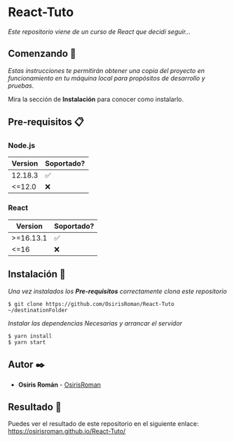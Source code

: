 # React-Tuto

_Este repositorio viene de un curso de React que decidí seguir..._

## Comenzando 🚀

_Estas instrucciones te permitirán obtener una copia del proyecto en funcionamiento en tu máquina local para propósitos de desarrollo y pruebas._

Mira la sección de **Instalación** para conocer como instalarlo.


## Pre-requisitos 📋


### Node.js

| Version | Soportado?         |
| ------- | ------------------ |
| 12.18.3 | :white_check_mark: |
| <=12.0  | :x:                |

### React

|  Version  | Soportado?         |
|  -------  | ------------------ |
| >=16.13.1 | :white_check_mark: |
|  <=16     | :x:                |

## Instalación 🔧

_Una vez instalados los **Pre-requisitos** correctamente clona este repositorio_

```
$ git clone https://github.com/OsirisRoman/React-Tuto ~/destinationFolder
```

_Instalar las dependencias Necesarias y arrancar el servidor_

```
$ yarn install
$ yarn start
```

## Autor ✒️

* **Osiris Román** - [OsirisRoman](https://github.com/OsirisRoman)

## Resultado :tada:

Puedes ver el resultado de este repositorio en el siguiente enlace: https://osirisroman.github.io/React-Tuto/
